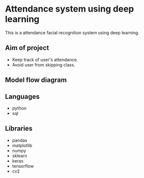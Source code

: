 
# Attendance system using deep learning
This is a attendance facial recognition system using deep learning.


 
## Aim of project

- Keep track of user's attendance.
- Avoid user from skipping class.



  
## Model flow diagram


  
## Languages
- python
- sql




  
## Libraries

- pandas
- matplotlib
- numpy
- sklearn
- keras
- tensorflow
- cv2



  